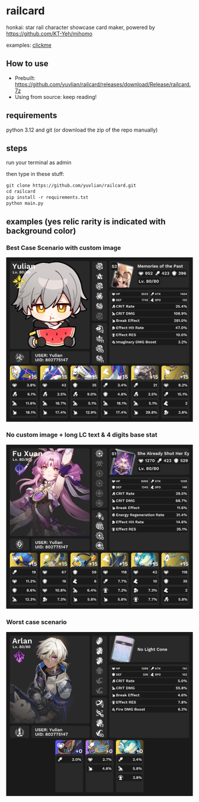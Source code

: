 # railcard
honkai: star rail character showcase card maker, powered by https://github.com/KT-Yeh/mihomo

examples: [clickme](https://github.com/yuvlian/railcard?tab=readme-ov-file#examples-yes-relic-rarity-is-indicated-with-background-color)

## How to use
- Prebuilt: https://github.com/yuvlian/railcard/releases/download/Release/railcard.7z
- Using from source: keep reading!

## requirements
python 3.12 and git (or download the zip of the repo manually)

## steps
run your terminal as admin

then type in these stuff:
```
git clone https://github.com/yuvlian/railcard.git
cd railcard
pip install -r requirements.txt 
python main.py
```
## examples (yes relic rarity is indicated with background color)
### Best Case Scenario with custom image
![](https://raw.githubusercontent.com/yuvlian/railcard/main/cards/802775147/Yulian.png)
### No custom image + long LC text & 4 digits base stat
![](https://raw.githubusercontent.com/yuvlian/railcard/main/cards/802775147/Fu%20Xuan.png)
### Worst case scenario
![](https://raw.githubusercontent.com/yuvlian/railcard/main/cards/802775147/Arlan.png)
